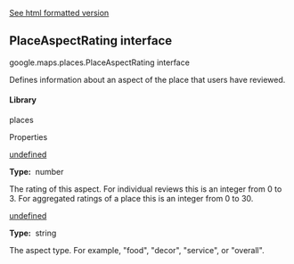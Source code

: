 [See html formatted version](https://huasofoundries.github.io/google-maps-documentation/PlaceAspectRating.html)

PlaceAspectRating interface
---------------------------

google.maps.places.PlaceAspectRating interface

Defines information about an aspect of the place that users have reviewed.

#### Library

places

Properties

[undefined](#PlaceAspectRating.rating)

**Type:**  number

The rating of this aspect. For individual reviews this is an integer from 0 to 3. For aggregated ratings of a place this is an integer from 0 to 30.

[undefined](#PlaceAspectRating.type)

**Type:**  string

The aspect type. For example, "food", "decor", "service", or "overall".
